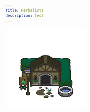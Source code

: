 ```yaml
---
title: Herbalista
description: test
---
```


![Herbalista](https://raw.githubusercontent.com/Orna-Brasil/Assets/main/Edificios/Herbalist.webp)